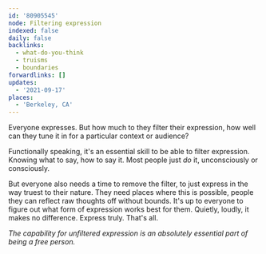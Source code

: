 ```yaml
---
id: '80905545'
node: Filtering expression
indexed: false
daily: false
backlinks:
  - what-do-you-think
  - truisms
  - boundaries
forwardlinks: []
updates:
  - '2021-09-17'
places:
  - 'Berkeley, CA'
---
```

Everyone expresses. But how much to they filter their expression, how well can they  tune it in for a particular context or audience?

Functionally speaking, it's an essential skill to be able to filter expression. Knowing what to say, how to say it. Most people just *do* it, unconsciously or consciously. 

But everyone also needs a time to remove the filter, to just express in the way truest to their nature. They need places where this is possible, people they can reflect raw thoughts off without bounds. It's up to everyone to figure out what form of expression works best for them. Quietly, loudly, it makes no difference. Express truly. That's all.  

*The capability for unfiltered expression is an absolutely essential part of being a free person.* 

 


